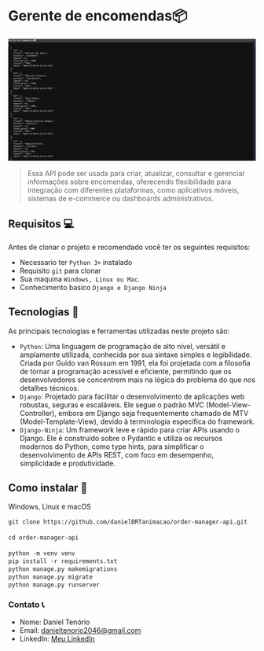 # Gerente de encomendas📦

<img src="./app/static/img/img-project.png" alt="img-project" />

> Essa API pode ser usada para criar, atualizar, consultar e gerenciar informações sobre encomendas, oferecendo flexibilidade para integração com diferentes plataformas, como aplicativos móveis, sistemas de e-commerce ou dashboards administrativos.

## Requisitos 💻

Antes de clonar o projeto e recomendado você ter os seguintes requisitos:

-   Necessario ter `Python 3+` instalado
-   Requisito `git` para clonar
-   Sua maquina `Windows, Linux ou Mac`.
-   Conhecimento basico `Django e Django Ninja`

## Tecnologias 🚀

As principais tecnologias e ferramentas utilizadas neste projeto são:

-   `Python`: Uma linguagem de programação de alto nível, versátil e amplamente utilizada, conhecida por sua sintaxe simples e legibilidade. Criada por Guido van Rossum em 1991, ela foi projetada com a filosofia de tornar a programação acessível e eficiente, permitindo que os desenvolvedores se concentrem mais na lógica do problema do que nos detalhes técnicos.
-   `Django`: Projetado para facilitar o desenvolvimento de aplicações web robustas, seguras e escaláveis. Ele segue o padrão MVC (Model-View-Controller), embora em Django seja frequentemente chamado de MTV (Model-Template-View), devido à terminologia específica do framework.
-   `Django-Ninja`: Um framework leve e rápido para criar APIs usando o Django. Ele é construído sobre o Pydantic e utiliza os recursos modernos do Python, como type hints, para simplificar o desenvolvimento de APIs REST, com foco em desempenho, simplicidade e produtividade.

## Como instalar 🚀

Windows, Linux e macOS

```
git clone https://github.com/danielBRTanimacao/order-manager-api.git

cd order-manager-api

python -m venv venv
pip install -r requirements.txt
python manage.py makemigrations
python manage.py migrate
python manage.py runserver
```

### Contato 📞

-   Nome: Daniel Tenório
-   Email: danieltenorio2046@gmail.com
-   LinkedIn: [Meu LinkedIn](https://www.linkedin.com/in/daniel-tenório-6471b0244/)
